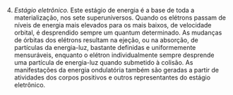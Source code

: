 ﻿4. *Estágio eletrônico.* Este estágio de energia é a base de toda a materialização, nos sete superuniversos. Quando os elétrons passam de níveis de energia mais elevados para os mais baixos, de velocidade orbital, é desprendido sempre um quantum determinado. As mudanças de órbitas dos elétrons resultam na ejeção, ou na absorção, de partículas da energia-luz, bastante definidas e uniformemente mensuráveis, enquanto o elétron individualmente sempre desprende uma partícula de energia-luz quando submetido à colisão. As manifestações da energia ondulatória também são geradas a partir de atividades dos corpos positivos e outros representantes do estágio eletrônico.